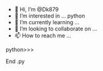 - 👋 Hi, I’m @Dk879
- 👀 I’m interested in ... python
- 🌱 I’m currently learning ...
- 💞️ I’m looking to collaborate on ...
- 📫 How to reach me ...

<!---
Dk879/Dk879 is a ✨ special ✨ repository because its `README.md` (this file) appears on your GitHub profile.
You can click the Preview link to take a look at your changes.
--->python>>>
End .py

